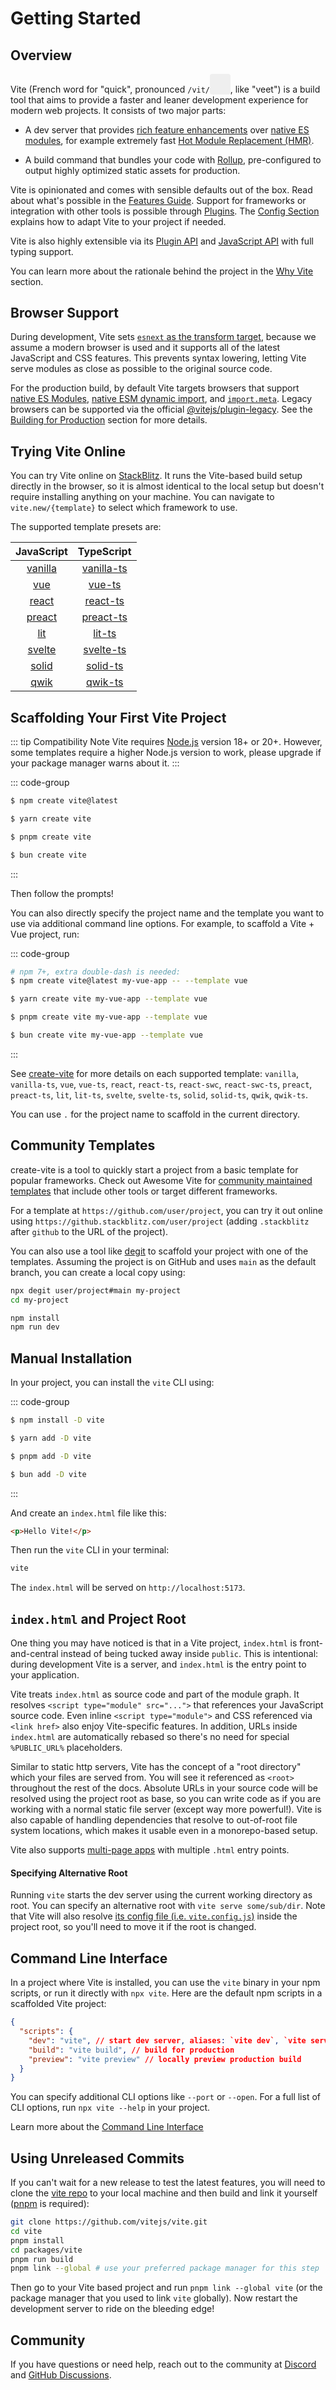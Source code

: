 # Getting Started

<audio id="vite-audio">
  <source src="https://vitejs.dev/vite.mp3" type="audio/mpeg">
</audio>

## Overview

Vite (French word for "quick", pronounced `/vit/`<button style="border:none;padding:3px;border-radius:4px;vertical-align:bottom" id="play-vite-audio" onclick="document.getElementById('vite-audio').play();"><svg style="height:2em;width:2em"><use href="/voice.svg#voice" /></svg></button>, like "veet") is a build tool that aims to provide a faster and leaner development experience for modern web projects. It consists of two major parts:

- A dev server that provides [rich feature enhancements](./features) over [native ES modules](https://developer.mozilla.org/en-US/docs/Web/JavaScript/Guide/Modules), for example extremely fast [Hot Module Replacement (HMR)](./features#hot-module-replacement).

- A build command that bundles your code with [Rollup](https://rollupjs.org), pre-configured to output highly optimized static assets for production.

Vite is opinionated and comes with sensible defaults out of the box. Read about what's possible in the [Features Guide](./features). Support for frameworks or integration with other tools is possible through [Plugins](./using-plugins). The [Config Section](../config/) explains how to adapt Vite to your project if needed.

Vite is also highly extensible via its [Plugin API](./api-plugin) and [JavaScript API](./api-javascript) with full typing support.

You can learn more about the rationale behind the project in the [Why Vite](./why) section.

## Browser Support

During development, Vite sets [`esnext` as the transform target](https://esbuild.github.io/api/#target), because we assume a modern browser is used and it supports all of the latest JavaScript and CSS features. This prevents syntax lowering, letting Vite serve modules as close as possible to the original source code.

For the production build, by default Vite targets browsers that support [native ES Modules](https://caniuse.com/es6-module), [native ESM dynamic import](https://caniuse.com/es6-module-dynamic-import), and [`import.meta`](https://caniuse.com/mdn-javascript_operators_import_meta). Legacy browsers can be supported via the official [@vitejs/plugin-legacy](https://github.com/vitejs/vite/tree/main/packages/plugin-legacy). See the [Building for Production](./build) section for more details.

## Trying Vite Online

You can try Vite online on [StackBlitz](https://vite.new/). It runs the Vite-based build setup directly in the browser, so it is almost identical to the local setup but doesn't require installing anything on your machine. You can navigate to `vite.new/{template}` to select which framework to use.

The supported template presets are:

|             JavaScript              |                TypeScript                 |
| :---------------------------------: | :---------------------------------------: |
| [vanilla](https://vite.new/vanilla) | [vanilla-ts](https://vite.new/vanilla-ts) |
|     [vue](https://vite.new/vue)     |     [vue-ts](https://vite.new/vue-ts)     |
|   [react](https://vite.new/react)   |   [react-ts](https://vite.new/react-ts)   |
|  [preact](https://vite.new/preact)  |  [preact-ts](https://vite.new/preact-ts)  |
|     [lit](https://vite.new/lit)     |     [lit-ts](https://vite.new/lit-ts)     |
|  [svelte](https://vite.new/svelte)  |  [svelte-ts](https://vite.new/svelte-ts)  |
|   [solid](https://vite.new/solid)   |   [solid-ts](https://vite.new/solid-ts)   |
|    [qwik](https://vite.new/qwik)    |    [qwik-ts](https://vite.new/qwik-ts)    |

## Scaffolding Your First Vite Project

::: tip Compatibility Note
Vite requires [Node.js](https://nodejs.org/en/) version 18+ or 20+. However, some templates require a higher Node.js version to work, please upgrade if your package manager warns about it.
:::

::: code-group

```bash [NPM]
$ npm create vite@latest
```

```bash [Yarn]
$ yarn create vite
```

```bash [PNPM]
$ pnpm create vite
```

```bash [Bun]
$ bun create vite
```

:::

Then follow the prompts!

You can also directly specify the project name and the template you want to use via additional command line options. For example, to scaffold a Vite + Vue project, run:

::: code-group

```bash [NPM]
# npm 7+, extra double-dash is needed:
$ npm create vite@latest my-vue-app -- --template vue
```

```bash [Yarn]
$ yarn create vite my-vue-app --template vue
```

```bash [PNPM]
$ pnpm create vite my-vue-app --template vue
```

```bash [Bun]
$ bun create vite my-vue-app --template vue
```

:::

See [create-vite](https://github.com/vitejs/vite/tree/main/packages/create-vite) for more details on each supported template: `vanilla`, `vanilla-ts`, `vue`, `vue-ts`, `react`, `react-ts`, `react-swc`, `react-swc-ts`, `preact`, `preact-ts`, `lit`, `lit-ts`, `svelte`, `svelte-ts`, `solid`, `solid-ts`, `qwik`, `qwik-ts`.

You can use `.` for the project name to scaffold in the current directory.

## Community Templates

create-vite is a tool to quickly start a project from a basic template for popular frameworks. Check out Awesome Vite for [community maintained templates](https://github.com/vitejs/awesome-vite#templates) that include other tools or target different frameworks.

For a template at `https://github.com/user/project`, you can try it out online using `https://github.stackblitz.com/user/project` (adding `.stackblitz` after `github` to the URL of the project).

You can also use a tool like [degit](https://github.com/Rich-Harris/degit) to scaffold your project with one of the templates. Assuming the project is on GitHub and uses `main` as the default branch, you can create a local copy using:

```bash
npx degit user/project#main my-project
cd my-project

npm install
npm run dev
```

## Manual Installation

In your project, you can install the `vite` CLI using:

::: code-group

```bash [NPM]
$ npm install -D vite
```

```bash [Yarn]
$ yarn add -D vite
```

```bash [PNPM]
$ pnpm add -D vite
```

```bash [Bun]
$ bun add -D vite
```

:::

And create an `index.html` file like this:

```html
<p>Hello Vite!</p>
```

Then run the `vite` CLI in your terminal:

```bash
vite
```

The `index.html` will be served on `http://localhost:5173`.

## `index.html` and Project Root

One thing you may have noticed is that in a Vite project, `index.html` is front-and-central instead of being tucked away inside `public`. This is intentional: during development Vite is a server, and `index.html` is the entry point to your application.

Vite treats `index.html` as source code and part of the module graph. It resolves `<script type="module" src="...">` that references your JavaScript source code. Even inline `<script type="module">` and CSS referenced via `<link href>` also enjoy Vite-specific features. In addition, URLs inside `index.html` are automatically rebased so there's no need for special `%PUBLIC_URL%` placeholders.

Similar to static http servers, Vite has the concept of a "root directory" which your files are served from. You will see it referenced as `<root>` throughout the rest of the docs. Absolute URLs in your source code will be resolved using the project root as base, so you can write code as if you are working with a normal static file server (except way more powerful!). Vite is also capable of handling dependencies that resolve to out-of-root file system locations, which makes it usable even in a monorepo-based setup.

Vite also supports [multi-page apps](./build#multi-page-app) with multiple `.html` entry points.

#### Specifying Alternative Root

Running `vite` starts the dev server using the current working directory as root. You can specify an alternative root with `vite serve some/sub/dir`.
Note that Vite will also resolve [its config file (i.e. `vite.config.js`)](/config/#configuring-vite) inside the project root, so you'll need to move it if the root is changed.

## Command Line Interface

In a project where Vite is installed, you can use the `vite` binary in your npm scripts, or run it directly with `npx vite`. Here are the default npm scripts in a scaffolded Vite project:

<!-- prettier-ignore -->
```json
{
  "scripts": {
    "dev": "vite", // start dev server, aliases: `vite dev`, `vite serve`
    "build": "vite build", // build for production
    "preview": "vite preview" // locally preview production build
  }
}
```

You can specify additional CLI options like `--port` or `--open`. For a full list of CLI options, run `npx vite --help` in your project.

Learn more about the [Command Line Interface](./cli.md)

## Using Unreleased Commits

If you can't wait for a new release to test the latest features, you will need to clone the [vite repo](https://github.com/vitejs/vite) to your local machine and then build and link it yourself ([pnpm](https://pnpm.io/) is required):

```bash
git clone https://github.com/vitejs/vite.git
cd vite
pnpm install
cd packages/vite
pnpm run build
pnpm link --global # use your preferred package manager for this step
```

Then go to your Vite based project and run `pnpm link --global vite` (or the package manager that you used to link `vite` globally). Now restart the development server to ride on the bleeding edge!

## Community

If you have questions or need help, reach out to the community at [Discord](https://chat.vitejs.dev) and [GitHub Discussions](https://github.com/vitejs/vite/discussions).
